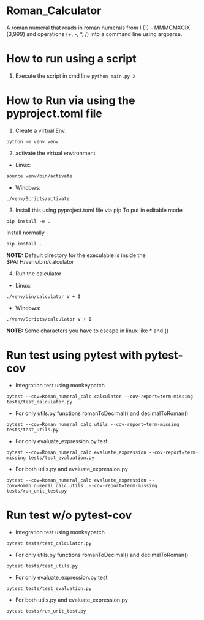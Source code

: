 # Roman_Calculator
A roman numeral that reads in roman numerals from I (1) - MMMCMXCIX (3,999) and operations (+, -, *, /) into a command line using argparse.


# How to run using a script
1) Execute the script in cmd line
```python main.py X```

# How to Run via using the pyproject.toml file
1) Create a virtual Env:
```
python -m venv venv
```

2) activate the virtual environment
- Linux:
```
source venv/bin/activate
```
- Windows:
```
./venv/Scripts/activate
```

3) Install this using pyproject.toml file via pip
To put in editable mode
```
pip install -e .
```

Install normally
```
pip install .
```

**NOTE:** Default directory for the execulable is inside the $PATH/venv/bin/calculator

4) Run the calculator
- Linux:
```
./venv/bin/calculator V + I
```
- Windows:
```
./venv/Scripts/calculator V + I
```

**NOTE:** Some characters you have to escape in linux like * and ()

# Run test using pytest with pytest-cov
- Integration test using monkeypatch
```
pytest --cov=Roman_numeral_calc.calculator --cov-report=term-missing tests/test_calculator.py
```

- For only utils.py functions romanToDecimal() and decimalToRoman()
```
pytest --cov=Roman_numeral_calc.utils --cov-report=term-missing tests/test_utils.py
```

- For only evaluate_expression.py test
```
pytest --cov=Roman_numeral_calc.evaluate_expression --cov-report=term-missing tests/test_evaluation.py
```

- For both utils.py and evaluate_expression.py
```
pytest --cov=Roman_numeral_calc.evaluate_expression --cov=Roman_numeral_calc.utils  --cov-report=term-missing tests/run_unit_test.py
```
# Run test w/o pytest-cov
- Integration test using monkeypatch
```
pytest tests/test_calculator.py
```

- For only utils.py functions romanToDecimal() and decimalToRoman()
```
pytest tests/test_utils.py
```
- For only evaluate_expression.py test
```
pytest tests/test_evaluation.py
```

- For both utils.py and evaluate_expression.py
```
pytest tests/run_unit_test.py
```

